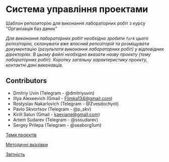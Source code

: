 # Система управління проектами

Шаблон репозиторію для виконання лабораторних робіт з курсу "Організація баз даних"

*Для виконання лабораторних робіт необхідно зробити ```fork``` цього репозіторію, склонувати вже власний репозіторій та розміщувати документацію (результати виконання лабораторних робіт) у відповідних діректоріях. 
В цьому файлі необхідно вказати назву проекту (тему лабораторних робіт). Коротку загальну характеристику
проекту, контактні дані виконавців.*
## Contributors
- Dmitriy Uvin (Telegram - @dmitriyuvin)
- Illya Alexeevich (Gmail - Flimka134@gmail.com)
- Rostyslav Nakarlovich (Telegram - @Zvesdochyot)
- Pavlo Skvortsov (Telegram - @p_skv)
- Kirill Salun (Gmail - kaeviane@gmail.com)
- Artem Sudarev (Telegram - @sssudarev)
- Sergey Prilepa (Telegram - @seaborg1um)

[Теми проєктів](./guidelines/themes.md)

[Методичні вказівки](./guidelines/guidelines.md)

[Звітність](https://docs.google.com/spreadsheets/d/1ePb9OBB7ox0E5-GAh2r6ZU3j--PpAROCUfqzA17kL20/edit?usp=sharing)
